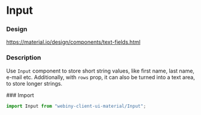 # Input

### Design
<a href="https://material.io/design/components/text-fields.html" target="_blank">https://material.io/design/components/text-fields.html</a>

### Description
Use `Input` component to store short string values, like first name, last name, e-mail etc.
Additionally, with `rows` prop, it can also be turned into a text area, to store longer strings.

### Import
```js
import Input from "webiny-client-ui-material/Input";
```